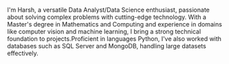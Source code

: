 I'm Harsh, a versatile Data Analyst/Data Science enthusiast, passionate about solving complex problems with cutting-edge technology. With a Master's degree in Mathematics and Computing and experience in domains like computer vision and machine learning, I bring a strong technical foundation to projects.Proficient in languages Python, I've also worked with databases such as SQL Server and MongoDB, handling large datasets effectively.
